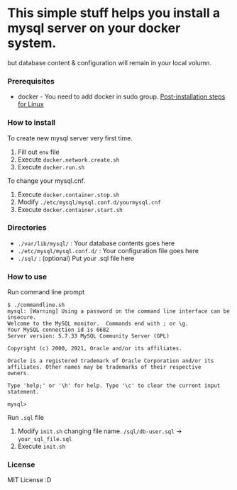 # This simple stuff helps you install a mysql server on your docker system.
but database content & configuration will remain in your local volumn.


### Prerequisites

- docker - You need to add docker in sudo group. [Post-installation steps for Linux](https://docs.docker.com/engine/install/linux-postinstall/) 


### How to install

To create new mysql server very first time.
1. Fill out `env` file
2. Execute `docker.network.create.sh`
3. Execute `docker.run.sh`

To change your mysql.cnf.
1. Execute `docker.container.stop.sh`
2. Modify `./etc/mysql/mysql.conf.d/yourmysql.cnf`
3. Execute `docker.container.start.sh`


### Directories
- `./var/lib/mysql/` : Your database contents goes here
- `./etc/mysql/mysql.conf.d/` : Your configuration file goes here
- `./sql/` : (optional) Put your .sql file here


### How to use

Run command line prompt
```
$ ./commandline.sh 
mysql: [Warning] Using a password on the command line interface can be insecure.
Welcome to the MySQL monitor.  Commands end with ; or \g.
Your MySQL connection id is 6682
Server version: 5.7.33 MySQL Community Server (GPL)

Copyright (c) 2000, 2021, Oracle and/or its affiliates.

Oracle is a registered trademark of Oracle Corporation and/or its
affiliates. Other names may be trademarks of their respective
owners.

Type 'help;' or '\h' for help. Type '\c' to clear the current input statement.

mysql> 
```

Run `.sql` file
1. Modify `init.sh` changing file name. `/sql/db-user.sql` -> `your_sql_file.sql`
2. Execute `init.sh`


### License
MIT License :D